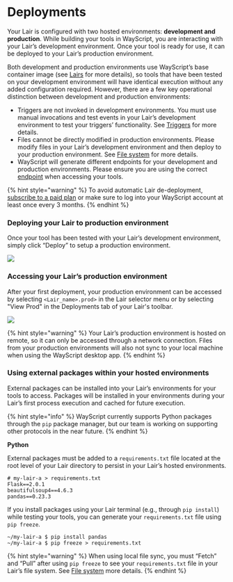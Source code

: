 # Deployments

Your Lair is configured with two hosted environments: **development and production**. While building your tools in WayScript, you are interacting with your Lair’s development environment. Once your tool is ready for use, it can be deployed to your Lair’s production environment.

Both development and production environments use WayScript’s base container image (see [Lairs](./) for more details), so tools that have been tested on your development environment will have identical execution without any added configuration required. However, there are a few key operational distinction between development and production environments:

* Triggers are not invoked in development environments. You must use manual invocations and test events in your Lair’s development environment to test your triggers’ functionality. See [Triggers](triggers.md) for more details.
* Files cannot be directly modified in production environments. Please modify files in your Lair’s development environment and then deploy to your production environment. See [File system](file-system.md) for more details.
* WayScript will generate different endpoints for your development and production environments. Please ensure you are using the correct [endpoint](endpoints.md) when accessing your tools.

{% hint style="warning" %}
To avoid automatic Lair de-deployment, [subscribe to a paid plan](https://www.wayscript.com/pricing) or make sure to log into your WayScript account at least once every 3 months.&#x20;
{% endhint %}

### Deploying your Lair to production environment

Once your tool has been tested with your Lair’s development environment, simply click “Deploy” to setup a production environment.

![](https://codahosted.io/docs/2kDMDaZ6QP/blobs/bl-AXtnWh-Z-8/6b2594d660acf4d949ac26910a64efb47bb0d25bdaba678f08f20eefb795aa54b1ac27fd5df373c743ce313e4573b77d5507526f11059aacfd3984e69e2d5a2e9615c546209f4441b104eafbe749c7df5746e4e58821781c81a2cbea00dd729793e951f5)

### Accessing your Lair’s production environment

After your first deployment, your production environment can be accessed by selecting `<Lair_name>.prod>` in the Lair selector menu or by selecting "View Prod" in the Deployments tab of your Lair's toolbar.

![](https://codahosted.io/docs/2kDMDaZ6QP/blobs/bl-f3PLYNXimn/42911fbf2b98e2bbf6165b336fa36c73ac0738805ea70a4c859459fb45ef874a3edad2c2740b15754d7d4ccf14b392ce9fb44b9b8987247ac439c52cf90ac22ba24059eb019a8e9de3ba30f1ee4178faad9e6f032e766d2f48e01cd0b6daa87d2d76f6d9)

{% hint style="warning" %}
Your Lair’s production environment is hosted on remote, so it can only be accessed through a network connection. Files from your production environments will also not sync to your local machine when using the WayScript desktop app.
{% endhint %}

### Using external packages within your hosted environments

External packages can be installed into your Lair’s environments for your tools to access. Packages will be installed in your environments during your Lair’s first process execution and cached for future execution.

{% hint style="info" %}
WayScript currently supports Python packages through the `pip` package manager, but our team is working on supporting other protocols in the near future.
{% endhint %}

**Python**

External packages must be added to a `requirements.txt` file located at the root level of your Lair directory to persist in your Lair’s hosted environments.

```
# my-lair-a > requirements.txt
Flask==2.0.1
beautifulsoup4==4.6.3
pandas==0.23.3
```

If you install packages using your Lair terminal (e.g., through `pip install`) while testing your tools, you can generate your `requirements.txt` file using `pip freeze`.

```
~/my-lair-a $ pip install pandas
~/my-lair-a $ pip freeze > requirements.txt
```

{% hint style="warning" %}
When using local file sync, you must “Fetch” and “Pull” after using `pip freeze` to see your `requirements.txt` file in your Lair’s file system. See [File system](file-system.md) more details.
{% endhint %}

